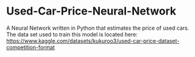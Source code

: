 # Used-Car-Price-Neural-Network
A Neural Network written in Python that estimates the price of used cars.
The data set used to train this model is located here: https://www.kaggle.com/datasets/kukuroo3/used-car-price-dataset-competition-format
